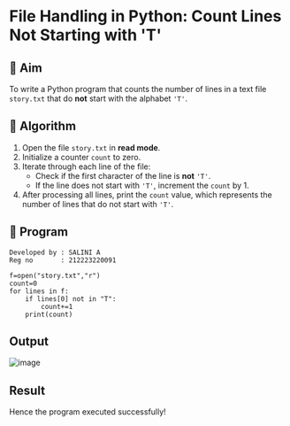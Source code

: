 # File Handling in Python: Count Lines Not Starting with 'T'

## 🎯 Aim
To write a Python program that counts the number of lines in a text file `story.txt` that do **not** start with the alphabet `'T'`.

## 🧠 Algorithm
1. Open the file `story.txt` in **read mode**.
2. Initialize a counter `count` to zero.
3. Iterate through each line of the file:
   - Check if the first character of the line is **not** `'T'`.
   - If the line does not start with `'T'`, increment the `count` by 1.
4. After processing all lines, print the `count` value, which represents the number of lines that do not start with `'T'`.

## 🧾 Program
```
Developed by : SALINI A
Reg no       : 212223220091
```
```
f=open("story.txt","r")
count=0
for lines in f:
    if lines[0] not in "T":
        count+=1
    print(count)
```

## Output
![image](https://github.com/user-attachments/assets/6076020b-19d2-40a9-b097-a8088a80827a)

## Result
Hence the program executed successfully!
